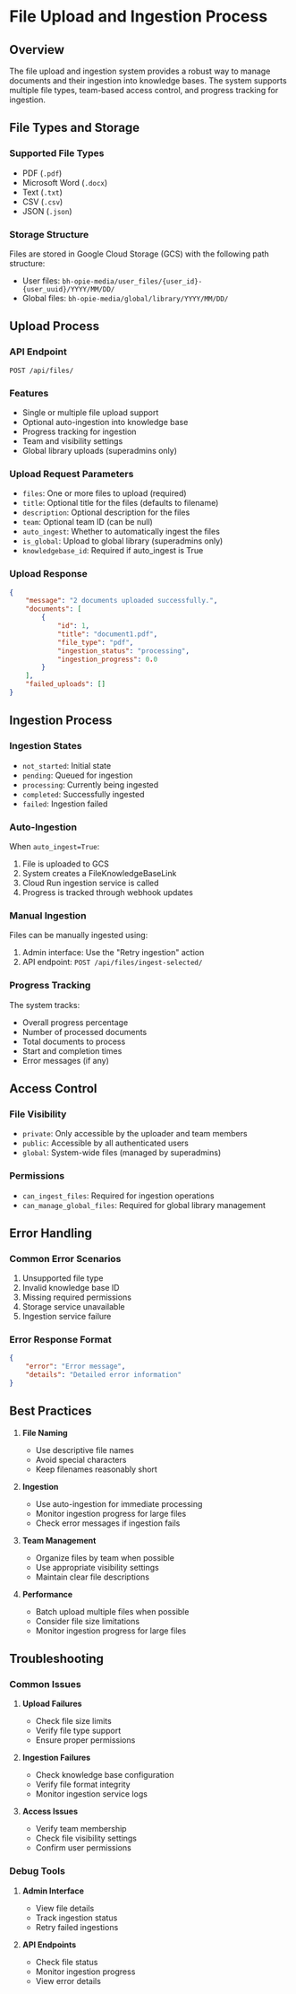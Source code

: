 # File Upload and Ingestion Process

## Overview

The file upload and ingestion system provides a robust way to manage documents and their ingestion into knowledge bases. The system supports multiple file types, team-based access control, and progress tracking for ingestion.

## File Types and Storage

### Supported File Types
- PDF (`.pdf`)
- Microsoft Word (`.docx`)
- Text (`.txt`)
- CSV (`.csv`)
- JSON (`.json`)

### Storage Structure
Files are stored in Google Cloud Storage (GCS) with the following path structure:
- User files: `bh-opie-media/user_files/{user_id}-{user_uuid}/YYYY/MM/DD/`
- Global files: `bh-opie-media/global/library/YYYY/MM/DD/`

## Upload Process

### API Endpoint
```
POST /api/files/
```

### Features
- Single or multiple file upload support
- Optional auto-ingestion into knowledge base
- Progress tracking for ingestion
- Team and visibility settings
- Global library uploads (superadmins only)

### Upload Request Parameters
- `files`: One or more files to upload (required)
- `title`: Optional title for the files (defaults to filename)
- `description`: Optional description for the files
- `team`: Optional team ID (can be null)
- `auto_ingest`: Whether to automatically ingest the files
- `is_global`: Upload to global library (superadmins only)
- `knowledgebase_id`: Required if auto_ingest is True

### Upload Response
```json
{
    "message": "2 documents uploaded successfully.",
    "documents": [
        {
            "id": 1,
            "title": "document1.pdf",
            "file_type": "pdf",
            "ingestion_status": "processing",
            "ingestion_progress": 0.0
        }
    ],
    "failed_uploads": []
}
```

## Ingestion Process

### Ingestion States
- `not_started`: Initial state
- `pending`: Queued for ingestion
- `processing`: Currently being ingested
- `completed`: Successfully ingested
- `failed`: Ingestion failed

### Auto-Ingestion
When `auto_ingest=True`:
1. File is uploaded to GCS
2. System creates a FileKnowledgeBaseLink
3. Cloud Run ingestion service is called
4. Progress is tracked through webhook updates

### Manual Ingestion
Files can be manually ingested using:
1. Admin interface: Use the "Retry ingestion" action
2. API endpoint: `POST /api/files/ingest-selected/`

### Progress Tracking
The system tracks:
- Overall progress percentage
- Number of processed documents
- Total documents to process
- Start and completion times
- Error messages (if any)

## Access Control

### File Visibility
- `private`: Only accessible by the uploader and team members
- `public`: Accessible by all authenticated users
- `global`: System-wide files (managed by superadmins)

### Permissions
- `can_ingest_files`: Required for ingestion operations
- `can_manage_global_files`: Required for global library management

## Error Handling

### Common Error Scenarios
1. Unsupported file type
2. Invalid knowledge base ID
3. Missing required permissions
4. Storage service unavailable
5. Ingestion service failure

### Error Response Format
```json
{
    "error": "Error message",
    "details": "Detailed error information"
}
```

## Best Practices

1. **File Naming**
   - Use descriptive file names
   - Avoid special characters
   - Keep filenames reasonably short

2. **Ingestion**
   - Use auto-ingestion for immediate processing
   - Monitor ingestion progress for large files
   - Check error messages if ingestion fails

3. **Team Management**
   - Organize files by team when possible
   - Use appropriate visibility settings
   - Maintain clear file descriptions

4. **Performance**
   - Batch upload multiple files when possible
   - Consider file size limitations
   - Monitor ingestion progress for large files

## Troubleshooting

### Common Issues

1. **Upload Failures**
   - Check file size limits
   - Verify file type support
   - Ensure proper permissions

2. **Ingestion Failures**
   - Check knowledge base configuration
   - Verify file format integrity
   - Monitor ingestion service logs

3. **Access Issues**
   - Verify team membership
   - Check file visibility settings
   - Confirm user permissions

### Debug Tools

1. **Admin Interface**
   - View file details
   - Track ingestion status
   - Retry failed ingestions

2. **API Endpoints**
   - Check file status
   - Monitor ingestion progress
   - View error details